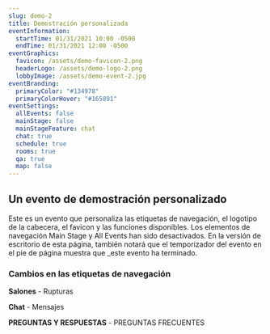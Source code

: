 ```yaml
---
slug: demo-2
title: Demostración personalizada
eventInformation:
  startTime: 01/31/2021 10:00 -0500
  endTime: 01/31/2021 12:00 -0500
eventGraphics:
  favicon: /assets/demo-favicon-2.png
  headerLogo: /assets/demo-logo-2.png
  lobbyImage: /assets/demo-event-2.jpg
eventBranding:
  primaryColor: "#134978"
  primaryColorHover: "#165891"
eventSettings:
  allEvents: false
  mainStage: false
  mainStageFeature: chat
  chat: true
  schedule: true
  rooms: true
  qa: true
  map: false
---
```


## Un evento de demostración personalizado

Este es un evento que personaliza las etiquetas de navegación, el logotipo de la cabecera, el favicon y las funciones disponibles. Los elementos de navegación Main Stage y All Events han sido desactivados. En la versión de escritorio de esta página, también notará que el temporizador del evento en el pie de página muestra que _este evento ha terminado.

### Cambios en las etiquetas de navegación

**Salones** - Rupturas

**Chat** - Mensajes

**PREGUNTAS Y RESPUESTAS** - PREGUNTAS FRECUENTES
